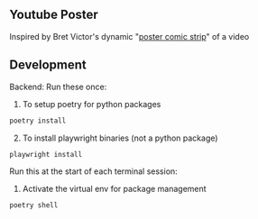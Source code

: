## Youtube Poster

Inspired by Bret Victor's dynamic "[poster comic strip](https://youtu.be/uI7J3II59lc?t=934)" of a video

## Development

Backend:
Run these once:

1. To setup poetry for python packages

```bash
poetry install
```

2. To install playwright binaries (not a python package)

```bash
playwright install
```

Run this at the start of each terminal session:

1. Activate the virtual env for package management

```bash
poetry shell
```
